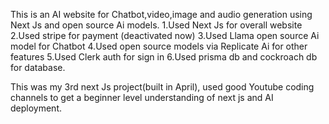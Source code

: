 This is an AI  website for Chatbot,video,image and audio generation using Next Js and open source Ai models.
1.Used Next Js for overall website
2.Used stripe for payment (deactivated now)
3.Used Llama open source Ai model for Chatbot
4.Used open source models via Replicate Ai for other features
5.Used Clerk auth for sign in 
6.Used prisma db and cockroach db for database.

This was my 3rd next Js project(built in April), used good Youtube coding channels to get a beginner level understanding of next js and AI deployment.
